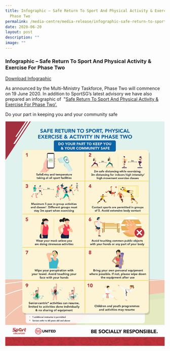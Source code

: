 ```yaml
---
title: Infographic – Safe Return To Sport And Physical Activity & Exercise For
  Phase Two
permalink: /media-centre/media-release/infographic-safe-return-to-sport-physical-activity-exercise-for-phase-2/
date: 2020-06-20
layout: post
description: ""
image: ""
---
```

### **Infographic – Safe Return To Sport And Physical Activity & Exercise For Phase Two**

[Download Infographic](/files/Media%20Centre/Media%20Release/2020/June/Infographic%20-%20Safe%20Return%20to%20Sport_PA_PE%20for%20Phase%20Two%20(1)%20copy.pdf)

As announced by the Multi-Ministry Taskforce, Phase Two will commence on 19 June 2020. In addition to SportSG’s latest advisory we have also prepared an infographic of  "[Safe Return To Sport And Physical Activity & Exercise For Phase Two’.](/files/Media%20Centre/Media%20Release/2020/June/Infographic%20-%20Safe%20Return%20to%20Sport_PA_PE%20for%20Phase%20Two%20(1)%20copy.pdf)

Do your part in keeping you and your community safe

![](/images/Media%20Centre/Media%20Release/2020/June/Infographic---Safe-Return-to-Sport_PA_PE-for-Phase-Two-(1)-copy_pages-to-jpg-0001.jpeg)